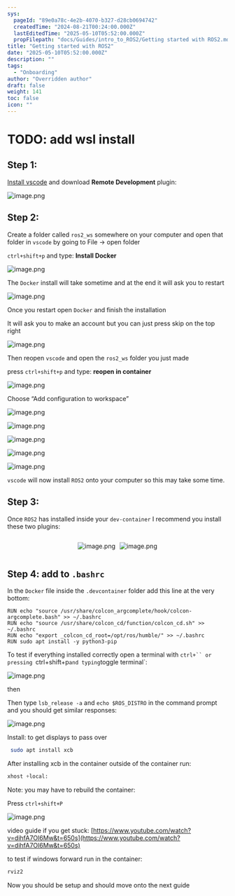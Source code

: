 ```yaml
---
sys:
  pageId: "89e0a78c-4e2b-4070-b327-d28cb0694742"
  createdTime: "2024-08-21T00:24:00.000Z"
  lastEditedTime: "2025-05-10T05:52:00.000Z"
  propFilepath: "docs/Guides/intro_to_ROS2/Getting started with ROS2.md"
title: "Getting started with ROS2"
date: "2025-05-10T05:52:00.000Z"
description: ""
tags:
  - "Onboarding"
author: "Overridden author"
draft: false
weight: 141
toc: false
icon: ""
---
```


# TODO: add wsl install

## Step 1:

[Install vscode](https://code.visualstudio.com/download) and download **Remote Development** plugin:

![image.png](https://prod-files-secure.s3.us-west-2.amazonaws.com/d518164a-d88e-44d1-a4ee-3adb3bd8bce0/efb52993-1881-4a40-b95e-6f020334f022/image.png?X-Amz-Algorithm=AWS4-HMAC-SHA256&X-Amz-Content-Sha256=UNSIGNED-PAYLOAD&X-Amz-Credential=ASIAZI2LB466YF7IXZBA%2F20250703%2Fus-west-2%2Fs3%2Faws4_request&X-Amz-Date=20250703T004311Z&X-Amz-Expires=3600&X-Amz-Security-Token=IQoJb3JpZ2luX2VjEP3%2F%2F%2F%2F%2F%2F%2F%2F%2F%2FwEaCXVzLXdlc3QtMiJHMEUCIQCBx6ZHDkCFWQWKYVUw9WY8KmynIe%2FD2a%2FKjWMXnzFQUwIgNNARKxSHqzm2BTNeEufmaF9TTIpeEnEEiFo4hDIwPVIqiAQI9v%2F%2F%2F%2F%2F%2F%2F%2F%2F%2FARAAGgw2Mzc0MjMxODM4MDUiDHHERM4BwEJJJPhEqircA7v%2FENqMkqRQElGc6Ca%2FBIEhOsWrtYfEYOwtgLbLA0e8lRrrI54wJMqpie2%2BzRVkC0xK5kVJGRULV06zoVwcKxKoKbdHAH%2BKoHL4TO6q%2Bh78XV8UH8U7YA7mIAFjNzHGDzdSK8Dqg1Xt7u8sfi2qFP4sP2Snzt%2B07EeUeu0lxvmGCIKcodVl6fGrXL%2BGenii4rEnFZSqUPideMgC9vj%2Ff4aih6XQfYZo52K8OHGivYnGFaiCSPKkPSJA0swrkoZnjtYvWIacwKCgS8up7vGKMZuiT9FkxAdaw6kAhEwqexJL6mU0p5ofxIMnAlyBQyKNR1YvDcs1GlFZiHriy0IfahiHhMLDebJDCYujFuSvnyE3z%2FLqoYDWjivOtxQNh86EeRnO7olTqmKWBLW4ewmx0q3kv6rb9rPAGCV8RNs3GqV%2BaT9HK%2F4yWqQRCTpj8m6wtCZ8NcuInInYCF9FeJfJ%2Fi3j8XA0YVW%2FpqtYYgJDaJK8%2BIUnOc%2FKNllTRCAIHAEMjK%2FIadzfXqkmnk%2FvvXbw6YEThAokeqfopm7kiSBNUAUK5SWocW10u5Px9uqL38McHm1jtCsccN2uhlUxDJ99JnLOI5yUaRw4ybpx1iK1sqG3I%2BvZYQpCcieLoOibMNS8lsMGOqUBZVbtUoge92uN%2FMVH0xcnHdrFgW3HNWd38WLo318U2jWBge4MadybJp4PvKN76ba1WuQNeuxoe9cS3sDPoFcV28kXoWnWjXvFwOsLx49f9XW4DWrFxRUMNObkRj%2F9ZaM2b59dqQu9w9ng8ZiHAYtCRL299wL1SsS%2FeBD%2FBVwF94iyu1HauD05d%2FnuV7i7Wd2KEnWZ1GUbfRM4go5RYqwhSPu%2Bl%2Bq4&X-Amz-Signature=d16a0c2e26d147970ea6db2c4346765c1296edd3cea2948995d616218186d0c4&X-Amz-SignedHeaders=host&x-amz-checksum-mode=ENABLED&x-id=GetObject)

## Step 2:

Create a folder called `ros2_ws` somewhere on your computer and open that folder in `vscode` by going to File → open folder 

`ctrl+shift+p` and type: **Install Docker**

![image.png](https://prod-files-secure.s3.us-west-2.amazonaws.com/d518164a-d88e-44d1-a4ee-3adb3bd8bce0/2269dc0e-1cd5-47ff-bceb-c04ad9b2eab0/image.png?X-Amz-Algorithm=AWS4-HMAC-SHA256&X-Amz-Content-Sha256=UNSIGNED-PAYLOAD&X-Amz-Credential=ASIAZI2LB466YF7IXZBA%2F20250703%2Fus-west-2%2Fs3%2Faws4_request&X-Amz-Date=20250703T004311Z&X-Amz-Expires=3600&X-Amz-Security-Token=IQoJb3JpZ2luX2VjEP3%2F%2F%2F%2F%2F%2F%2F%2F%2F%2FwEaCXVzLXdlc3QtMiJHMEUCIQCBx6ZHDkCFWQWKYVUw9WY8KmynIe%2FD2a%2FKjWMXnzFQUwIgNNARKxSHqzm2BTNeEufmaF9TTIpeEnEEiFo4hDIwPVIqiAQI9v%2F%2F%2F%2F%2F%2F%2F%2F%2F%2FARAAGgw2Mzc0MjMxODM4MDUiDHHERM4BwEJJJPhEqircA7v%2FENqMkqRQElGc6Ca%2FBIEhOsWrtYfEYOwtgLbLA0e8lRrrI54wJMqpie2%2BzRVkC0xK5kVJGRULV06zoVwcKxKoKbdHAH%2BKoHL4TO6q%2Bh78XV8UH8U7YA7mIAFjNzHGDzdSK8Dqg1Xt7u8sfi2qFP4sP2Snzt%2B07EeUeu0lxvmGCIKcodVl6fGrXL%2BGenii4rEnFZSqUPideMgC9vj%2Ff4aih6XQfYZo52K8OHGivYnGFaiCSPKkPSJA0swrkoZnjtYvWIacwKCgS8up7vGKMZuiT9FkxAdaw6kAhEwqexJL6mU0p5ofxIMnAlyBQyKNR1YvDcs1GlFZiHriy0IfahiHhMLDebJDCYujFuSvnyE3z%2FLqoYDWjivOtxQNh86EeRnO7olTqmKWBLW4ewmx0q3kv6rb9rPAGCV8RNs3GqV%2BaT9HK%2F4yWqQRCTpj8m6wtCZ8NcuInInYCF9FeJfJ%2Fi3j8XA0YVW%2FpqtYYgJDaJK8%2BIUnOc%2FKNllTRCAIHAEMjK%2FIadzfXqkmnk%2FvvXbw6YEThAokeqfopm7kiSBNUAUK5SWocW10u5Px9uqL38McHm1jtCsccN2uhlUxDJ99JnLOI5yUaRw4ybpx1iK1sqG3I%2BvZYQpCcieLoOibMNS8lsMGOqUBZVbtUoge92uN%2FMVH0xcnHdrFgW3HNWd38WLo318U2jWBge4MadybJp4PvKN76ba1WuQNeuxoe9cS3sDPoFcV28kXoWnWjXvFwOsLx49f9XW4DWrFxRUMNObkRj%2F9ZaM2b59dqQu9w9ng8ZiHAYtCRL299wL1SsS%2FeBD%2FBVwF94iyu1HauD05d%2FnuV7i7Wd2KEnWZ1GUbfRM4go5RYqwhSPu%2Bl%2Bq4&X-Amz-Signature=54edd153d261741910e0a529edbac0d7da07d1d28572b72b723c06a712ec6c4f&X-Amz-SignedHeaders=host&x-amz-checksum-mode=ENABLED&x-id=GetObject)

The `Docker` install will take sometime and at the end it will ask you to restart

![image.png](https://prod-files-secure.s3.us-west-2.amazonaws.com/d518164a-d88e-44d1-a4ee-3adb3bd8bce0/ed233f78-be33-4b1f-b89c-9c346c0e961e/image.png?X-Amz-Algorithm=AWS4-HMAC-SHA256&X-Amz-Content-Sha256=UNSIGNED-PAYLOAD&X-Amz-Credential=ASIAZI2LB466YF7IXZBA%2F20250703%2Fus-west-2%2Fs3%2Faws4_request&X-Amz-Date=20250703T004311Z&X-Amz-Expires=3600&X-Amz-Security-Token=IQoJb3JpZ2luX2VjEP3%2F%2F%2F%2F%2F%2F%2F%2F%2F%2FwEaCXVzLXdlc3QtMiJHMEUCIQCBx6ZHDkCFWQWKYVUw9WY8KmynIe%2FD2a%2FKjWMXnzFQUwIgNNARKxSHqzm2BTNeEufmaF9TTIpeEnEEiFo4hDIwPVIqiAQI9v%2F%2F%2F%2F%2F%2F%2F%2F%2F%2FARAAGgw2Mzc0MjMxODM4MDUiDHHERM4BwEJJJPhEqircA7v%2FENqMkqRQElGc6Ca%2FBIEhOsWrtYfEYOwtgLbLA0e8lRrrI54wJMqpie2%2BzRVkC0xK5kVJGRULV06zoVwcKxKoKbdHAH%2BKoHL4TO6q%2Bh78XV8UH8U7YA7mIAFjNzHGDzdSK8Dqg1Xt7u8sfi2qFP4sP2Snzt%2B07EeUeu0lxvmGCIKcodVl6fGrXL%2BGenii4rEnFZSqUPideMgC9vj%2Ff4aih6XQfYZo52K8OHGivYnGFaiCSPKkPSJA0swrkoZnjtYvWIacwKCgS8up7vGKMZuiT9FkxAdaw6kAhEwqexJL6mU0p5ofxIMnAlyBQyKNR1YvDcs1GlFZiHriy0IfahiHhMLDebJDCYujFuSvnyE3z%2FLqoYDWjivOtxQNh86EeRnO7olTqmKWBLW4ewmx0q3kv6rb9rPAGCV8RNs3GqV%2BaT9HK%2F4yWqQRCTpj8m6wtCZ8NcuInInYCF9FeJfJ%2Fi3j8XA0YVW%2FpqtYYgJDaJK8%2BIUnOc%2FKNllTRCAIHAEMjK%2FIadzfXqkmnk%2FvvXbw6YEThAokeqfopm7kiSBNUAUK5SWocW10u5Px9uqL38McHm1jtCsccN2uhlUxDJ99JnLOI5yUaRw4ybpx1iK1sqG3I%2BvZYQpCcieLoOibMNS8lsMGOqUBZVbtUoge92uN%2FMVH0xcnHdrFgW3HNWd38WLo318U2jWBge4MadybJp4PvKN76ba1WuQNeuxoe9cS3sDPoFcV28kXoWnWjXvFwOsLx49f9XW4DWrFxRUMNObkRj%2F9ZaM2b59dqQu9w9ng8ZiHAYtCRL299wL1SsS%2FeBD%2FBVwF94iyu1HauD05d%2FnuV7i7Wd2KEnWZ1GUbfRM4go5RYqwhSPu%2Bl%2Bq4&X-Amz-Signature=09a4b96d78116cdab15eed9376eca7f1e30b9705acf2eeffae1e1137eca58282&X-Amz-SignedHeaders=host&x-amz-checksum-mode=ENABLED&x-id=GetObject)

Once you restart open `Docker` and finish the installation

It will ask you to make an account but you can just press skip on the top right

![image.png](https://prod-files-secure.s3.us-west-2.amazonaws.com/d518164a-d88e-44d1-a4ee-3adb3bd8bce0/21010ad9-1659-4fd9-9f59-9932a09b2a3d/image.png?X-Amz-Algorithm=AWS4-HMAC-SHA256&X-Amz-Content-Sha256=UNSIGNED-PAYLOAD&X-Amz-Credential=ASIAZI2LB466YF7IXZBA%2F20250703%2Fus-west-2%2Fs3%2Faws4_request&X-Amz-Date=20250703T004311Z&X-Amz-Expires=3600&X-Amz-Security-Token=IQoJb3JpZ2luX2VjEP3%2F%2F%2F%2F%2F%2F%2F%2F%2F%2FwEaCXVzLXdlc3QtMiJHMEUCIQCBx6ZHDkCFWQWKYVUw9WY8KmynIe%2FD2a%2FKjWMXnzFQUwIgNNARKxSHqzm2BTNeEufmaF9TTIpeEnEEiFo4hDIwPVIqiAQI9v%2F%2F%2F%2F%2F%2F%2F%2F%2F%2FARAAGgw2Mzc0MjMxODM4MDUiDHHERM4BwEJJJPhEqircA7v%2FENqMkqRQElGc6Ca%2FBIEhOsWrtYfEYOwtgLbLA0e8lRrrI54wJMqpie2%2BzRVkC0xK5kVJGRULV06zoVwcKxKoKbdHAH%2BKoHL4TO6q%2Bh78XV8UH8U7YA7mIAFjNzHGDzdSK8Dqg1Xt7u8sfi2qFP4sP2Snzt%2B07EeUeu0lxvmGCIKcodVl6fGrXL%2BGenii4rEnFZSqUPideMgC9vj%2Ff4aih6XQfYZo52K8OHGivYnGFaiCSPKkPSJA0swrkoZnjtYvWIacwKCgS8up7vGKMZuiT9FkxAdaw6kAhEwqexJL6mU0p5ofxIMnAlyBQyKNR1YvDcs1GlFZiHriy0IfahiHhMLDebJDCYujFuSvnyE3z%2FLqoYDWjivOtxQNh86EeRnO7olTqmKWBLW4ewmx0q3kv6rb9rPAGCV8RNs3GqV%2BaT9HK%2F4yWqQRCTpj8m6wtCZ8NcuInInYCF9FeJfJ%2Fi3j8XA0YVW%2FpqtYYgJDaJK8%2BIUnOc%2FKNllTRCAIHAEMjK%2FIadzfXqkmnk%2FvvXbw6YEThAokeqfopm7kiSBNUAUK5SWocW10u5Px9uqL38McHm1jtCsccN2uhlUxDJ99JnLOI5yUaRw4ybpx1iK1sqG3I%2BvZYQpCcieLoOibMNS8lsMGOqUBZVbtUoge92uN%2FMVH0xcnHdrFgW3HNWd38WLo318U2jWBge4MadybJp4PvKN76ba1WuQNeuxoe9cS3sDPoFcV28kXoWnWjXvFwOsLx49f9XW4DWrFxRUMNObkRj%2F9ZaM2b59dqQu9w9ng8ZiHAYtCRL299wL1SsS%2FeBD%2FBVwF94iyu1HauD05d%2FnuV7i7Wd2KEnWZ1GUbfRM4go5RYqwhSPu%2Bl%2Bq4&X-Amz-Signature=835e0404fad4e86b87cb9a33efa9e6011f2367a76874b0ea37037834fd9432a3&X-Amz-SignedHeaders=host&x-amz-checksum-mode=ENABLED&x-id=GetObject)

Then reopen `vscode` and open the `ros2_ws` folder you just made

press `ctrl+shift+p` and type: **reopen in container**

![image.png](https://prod-files-secure.s3.us-west-2.amazonaws.com/d518164a-d88e-44d1-a4ee-3adb3bd8bce0/4e93b8c2-41ad-488c-8095-c74205196118/image.png?X-Amz-Algorithm=AWS4-HMAC-SHA256&X-Amz-Content-Sha256=UNSIGNED-PAYLOAD&X-Amz-Credential=ASIAZI2LB466YF7IXZBA%2F20250703%2Fus-west-2%2Fs3%2Faws4_request&X-Amz-Date=20250703T004311Z&X-Amz-Expires=3600&X-Amz-Security-Token=IQoJb3JpZ2luX2VjEP3%2F%2F%2F%2F%2F%2F%2F%2F%2F%2FwEaCXVzLXdlc3QtMiJHMEUCIQCBx6ZHDkCFWQWKYVUw9WY8KmynIe%2FD2a%2FKjWMXnzFQUwIgNNARKxSHqzm2BTNeEufmaF9TTIpeEnEEiFo4hDIwPVIqiAQI9v%2F%2F%2F%2F%2F%2F%2F%2F%2F%2FARAAGgw2Mzc0MjMxODM4MDUiDHHERM4BwEJJJPhEqircA7v%2FENqMkqRQElGc6Ca%2FBIEhOsWrtYfEYOwtgLbLA0e8lRrrI54wJMqpie2%2BzRVkC0xK5kVJGRULV06zoVwcKxKoKbdHAH%2BKoHL4TO6q%2Bh78XV8UH8U7YA7mIAFjNzHGDzdSK8Dqg1Xt7u8sfi2qFP4sP2Snzt%2B07EeUeu0lxvmGCIKcodVl6fGrXL%2BGenii4rEnFZSqUPideMgC9vj%2Ff4aih6XQfYZo52K8OHGivYnGFaiCSPKkPSJA0swrkoZnjtYvWIacwKCgS8up7vGKMZuiT9FkxAdaw6kAhEwqexJL6mU0p5ofxIMnAlyBQyKNR1YvDcs1GlFZiHriy0IfahiHhMLDebJDCYujFuSvnyE3z%2FLqoYDWjivOtxQNh86EeRnO7olTqmKWBLW4ewmx0q3kv6rb9rPAGCV8RNs3GqV%2BaT9HK%2F4yWqQRCTpj8m6wtCZ8NcuInInYCF9FeJfJ%2Fi3j8XA0YVW%2FpqtYYgJDaJK8%2BIUnOc%2FKNllTRCAIHAEMjK%2FIadzfXqkmnk%2FvvXbw6YEThAokeqfopm7kiSBNUAUK5SWocW10u5Px9uqL38McHm1jtCsccN2uhlUxDJ99JnLOI5yUaRw4ybpx1iK1sqG3I%2BvZYQpCcieLoOibMNS8lsMGOqUBZVbtUoge92uN%2FMVH0xcnHdrFgW3HNWd38WLo318U2jWBge4MadybJp4PvKN76ba1WuQNeuxoe9cS3sDPoFcV28kXoWnWjXvFwOsLx49f9XW4DWrFxRUMNObkRj%2F9ZaM2b59dqQu9w9ng8ZiHAYtCRL299wL1SsS%2FeBD%2FBVwF94iyu1HauD05d%2FnuV7i7Wd2KEnWZ1GUbfRM4go5RYqwhSPu%2Bl%2Bq4&X-Amz-Signature=0571a7cee346859c11f8defb08f157b9ad13df4422ce5280b0f4712b805b7b6e&X-Amz-SignedHeaders=host&x-amz-checksum-mode=ENABLED&x-id=GetObject)

Choose “Add configuration to workspace”

![image.png](https://prod-files-secure.s3.us-west-2.amazonaws.com/d518164a-d88e-44d1-a4ee-3adb3bd8bce0/9560b282-5060-4989-ba37-97e7b2c22476/image.png?X-Amz-Algorithm=AWS4-HMAC-SHA256&X-Amz-Content-Sha256=UNSIGNED-PAYLOAD&X-Amz-Credential=ASIAZI2LB466YF7IXZBA%2F20250703%2Fus-west-2%2Fs3%2Faws4_request&X-Amz-Date=20250703T004311Z&X-Amz-Expires=3600&X-Amz-Security-Token=IQoJb3JpZ2luX2VjEP3%2F%2F%2F%2F%2F%2F%2F%2F%2F%2FwEaCXVzLXdlc3QtMiJHMEUCIQCBx6ZHDkCFWQWKYVUw9WY8KmynIe%2FD2a%2FKjWMXnzFQUwIgNNARKxSHqzm2BTNeEufmaF9TTIpeEnEEiFo4hDIwPVIqiAQI9v%2F%2F%2F%2F%2F%2F%2F%2F%2F%2FARAAGgw2Mzc0MjMxODM4MDUiDHHERM4BwEJJJPhEqircA7v%2FENqMkqRQElGc6Ca%2FBIEhOsWrtYfEYOwtgLbLA0e8lRrrI54wJMqpie2%2BzRVkC0xK5kVJGRULV06zoVwcKxKoKbdHAH%2BKoHL4TO6q%2Bh78XV8UH8U7YA7mIAFjNzHGDzdSK8Dqg1Xt7u8sfi2qFP4sP2Snzt%2B07EeUeu0lxvmGCIKcodVl6fGrXL%2BGenii4rEnFZSqUPideMgC9vj%2Ff4aih6XQfYZo52K8OHGivYnGFaiCSPKkPSJA0swrkoZnjtYvWIacwKCgS8up7vGKMZuiT9FkxAdaw6kAhEwqexJL6mU0p5ofxIMnAlyBQyKNR1YvDcs1GlFZiHriy0IfahiHhMLDebJDCYujFuSvnyE3z%2FLqoYDWjivOtxQNh86EeRnO7olTqmKWBLW4ewmx0q3kv6rb9rPAGCV8RNs3GqV%2BaT9HK%2F4yWqQRCTpj8m6wtCZ8NcuInInYCF9FeJfJ%2Fi3j8XA0YVW%2FpqtYYgJDaJK8%2BIUnOc%2FKNllTRCAIHAEMjK%2FIadzfXqkmnk%2FvvXbw6YEThAokeqfopm7kiSBNUAUK5SWocW10u5Px9uqL38McHm1jtCsccN2uhlUxDJ99JnLOI5yUaRw4ybpx1iK1sqG3I%2BvZYQpCcieLoOibMNS8lsMGOqUBZVbtUoge92uN%2FMVH0xcnHdrFgW3HNWd38WLo318U2jWBge4MadybJp4PvKN76ba1WuQNeuxoe9cS3sDPoFcV28kXoWnWjXvFwOsLx49f9XW4DWrFxRUMNObkRj%2F9ZaM2b59dqQu9w9ng8ZiHAYtCRL299wL1SsS%2FeBD%2FBVwF94iyu1HauD05d%2FnuV7i7Wd2KEnWZ1GUbfRM4go5RYqwhSPu%2Bl%2Bq4&X-Amz-Signature=1259d4edd6d27569f900b72ba2ab37afcbd983d1b1815f3f53a47f201e02aca1&X-Amz-SignedHeaders=host&x-amz-checksum-mode=ENABLED&x-id=GetObject)

![image.png](https://prod-files-secure.s3.us-west-2.amazonaws.com/d518164a-d88e-44d1-a4ee-3adb3bd8bce0/2ee63f81-886b-48e8-a553-dc6e5eac99e4/image.png?X-Amz-Algorithm=AWS4-HMAC-SHA256&X-Amz-Content-Sha256=UNSIGNED-PAYLOAD&X-Amz-Credential=ASIAZI2LB466YF7IXZBA%2F20250703%2Fus-west-2%2Fs3%2Faws4_request&X-Amz-Date=20250703T004311Z&X-Amz-Expires=3600&X-Amz-Security-Token=IQoJb3JpZ2luX2VjEP3%2F%2F%2F%2F%2F%2F%2F%2F%2F%2FwEaCXVzLXdlc3QtMiJHMEUCIQCBx6ZHDkCFWQWKYVUw9WY8KmynIe%2FD2a%2FKjWMXnzFQUwIgNNARKxSHqzm2BTNeEufmaF9TTIpeEnEEiFo4hDIwPVIqiAQI9v%2F%2F%2F%2F%2F%2F%2F%2F%2F%2FARAAGgw2Mzc0MjMxODM4MDUiDHHERM4BwEJJJPhEqircA7v%2FENqMkqRQElGc6Ca%2FBIEhOsWrtYfEYOwtgLbLA0e8lRrrI54wJMqpie2%2BzRVkC0xK5kVJGRULV06zoVwcKxKoKbdHAH%2BKoHL4TO6q%2Bh78XV8UH8U7YA7mIAFjNzHGDzdSK8Dqg1Xt7u8sfi2qFP4sP2Snzt%2B07EeUeu0lxvmGCIKcodVl6fGrXL%2BGenii4rEnFZSqUPideMgC9vj%2Ff4aih6XQfYZo52K8OHGivYnGFaiCSPKkPSJA0swrkoZnjtYvWIacwKCgS8up7vGKMZuiT9FkxAdaw6kAhEwqexJL6mU0p5ofxIMnAlyBQyKNR1YvDcs1GlFZiHriy0IfahiHhMLDebJDCYujFuSvnyE3z%2FLqoYDWjivOtxQNh86EeRnO7olTqmKWBLW4ewmx0q3kv6rb9rPAGCV8RNs3GqV%2BaT9HK%2F4yWqQRCTpj8m6wtCZ8NcuInInYCF9FeJfJ%2Fi3j8XA0YVW%2FpqtYYgJDaJK8%2BIUnOc%2FKNllTRCAIHAEMjK%2FIadzfXqkmnk%2FvvXbw6YEThAokeqfopm7kiSBNUAUK5SWocW10u5Px9uqL38McHm1jtCsccN2uhlUxDJ99JnLOI5yUaRw4ybpx1iK1sqG3I%2BvZYQpCcieLoOibMNS8lsMGOqUBZVbtUoge92uN%2FMVH0xcnHdrFgW3HNWd38WLo318U2jWBge4MadybJp4PvKN76ba1WuQNeuxoe9cS3sDPoFcV28kXoWnWjXvFwOsLx49f9XW4DWrFxRUMNObkRj%2F9ZaM2b59dqQu9w9ng8ZiHAYtCRL299wL1SsS%2FeBD%2FBVwF94iyu1HauD05d%2FnuV7i7Wd2KEnWZ1GUbfRM4go5RYqwhSPu%2Bl%2Bq4&X-Amz-Signature=e093cee90632ccd13c868033d8eb7d2ce00094b5ceade2854e6055f671890b02&X-Amz-SignedHeaders=host&x-amz-checksum-mode=ENABLED&x-id=GetObject)

![image.png](https://prod-files-secure.s3.us-west-2.amazonaws.com/d518164a-d88e-44d1-a4ee-3adb3bd8bce0/ae1580b2-b048-407e-aed9-b584224a7a04/image.png?X-Amz-Algorithm=AWS4-HMAC-SHA256&X-Amz-Content-Sha256=UNSIGNED-PAYLOAD&X-Amz-Credential=ASIAZI2LB466YF7IXZBA%2F20250703%2Fus-west-2%2Fs3%2Faws4_request&X-Amz-Date=20250703T004311Z&X-Amz-Expires=3600&X-Amz-Security-Token=IQoJb3JpZ2luX2VjEP3%2F%2F%2F%2F%2F%2F%2F%2F%2F%2FwEaCXVzLXdlc3QtMiJHMEUCIQCBx6ZHDkCFWQWKYVUw9WY8KmynIe%2FD2a%2FKjWMXnzFQUwIgNNARKxSHqzm2BTNeEufmaF9TTIpeEnEEiFo4hDIwPVIqiAQI9v%2F%2F%2F%2F%2F%2F%2F%2F%2F%2FARAAGgw2Mzc0MjMxODM4MDUiDHHERM4BwEJJJPhEqircA7v%2FENqMkqRQElGc6Ca%2FBIEhOsWrtYfEYOwtgLbLA0e8lRrrI54wJMqpie2%2BzRVkC0xK5kVJGRULV06zoVwcKxKoKbdHAH%2BKoHL4TO6q%2Bh78XV8UH8U7YA7mIAFjNzHGDzdSK8Dqg1Xt7u8sfi2qFP4sP2Snzt%2B07EeUeu0lxvmGCIKcodVl6fGrXL%2BGenii4rEnFZSqUPideMgC9vj%2Ff4aih6XQfYZo52K8OHGivYnGFaiCSPKkPSJA0swrkoZnjtYvWIacwKCgS8up7vGKMZuiT9FkxAdaw6kAhEwqexJL6mU0p5ofxIMnAlyBQyKNR1YvDcs1GlFZiHriy0IfahiHhMLDebJDCYujFuSvnyE3z%2FLqoYDWjivOtxQNh86EeRnO7olTqmKWBLW4ewmx0q3kv6rb9rPAGCV8RNs3GqV%2BaT9HK%2F4yWqQRCTpj8m6wtCZ8NcuInInYCF9FeJfJ%2Fi3j8XA0YVW%2FpqtYYgJDaJK8%2BIUnOc%2FKNllTRCAIHAEMjK%2FIadzfXqkmnk%2FvvXbw6YEThAokeqfopm7kiSBNUAUK5SWocW10u5Px9uqL38McHm1jtCsccN2uhlUxDJ99JnLOI5yUaRw4ybpx1iK1sqG3I%2BvZYQpCcieLoOibMNS8lsMGOqUBZVbtUoge92uN%2FMVH0xcnHdrFgW3HNWd38WLo318U2jWBge4MadybJp4PvKN76ba1WuQNeuxoe9cS3sDPoFcV28kXoWnWjXvFwOsLx49f9XW4DWrFxRUMNObkRj%2F9ZaM2b59dqQu9w9ng8ZiHAYtCRL299wL1SsS%2FeBD%2FBVwF94iyu1HauD05d%2FnuV7i7Wd2KEnWZ1GUbfRM4go5RYqwhSPu%2Bl%2Bq4&X-Amz-Signature=aba4fe4b66a731fc4c0e54573035b3b0671d7d5b0da3afdda09bbab858427390&X-Amz-SignedHeaders=host&x-amz-checksum-mode=ENABLED&x-id=GetObject)

![image.png](https://prod-files-secure.s3.us-west-2.amazonaws.com/d518164a-d88e-44d1-a4ee-3adb3bd8bce0/53255b28-f75e-430f-b9e3-c0ac8577e42b/image.png?X-Amz-Algorithm=AWS4-HMAC-SHA256&X-Amz-Content-Sha256=UNSIGNED-PAYLOAD&X-Amz-Credential=ASIAZI2LB466YF7IXZBA%2F20250703%2Fus-west-2%2Fs3%2Faws4_request&X-Amz-Date=20250703T004311Z&X-Amz-Expires=3600&X-Amz-Security-Token=IQoJb3JpZ2luX2VjEP3%2F%2F%2F%2F%2F%2F%2F%2F%2F%2FwEaCXVzLXdlc3QtMiJHMEUCIQCBx6ZHDkCFWQWKYVUw9WY8KmynIe%2FD2a%2FKjWMXnzFQUwIgNNARKxSHqzm2BTNeEufmaF9TTIpeEnEEiFo4hDIwPVIqiAQI9v%2F%2F%2F%2F%2F%2F%2F%2F%2F%2FARAAGgw2Mzc0MjMxODM4MDUiDHHERM4BwEJJJPhEqircA7v%2FENqMkqRQElGc6Ca%2FBIEhOsWrtYfEYOwtgLbLA0e8lRrrI54wJMqpie2%2BzRVkC0xK5kVJGRULV06zoVwcKxKoKbdHAH%2BKoHL4TO6q%2Bh78XV8UH8U7YA7mIAFjNzHGDzdSK8Dqg1Xt7u8sfi2qFP4sP2Snzt%2B07EeUeu0lxvmGCIKcodVl6fGrXL%2BGenii4rEnFZSqUPideMgC9vj%2Ff4aih6XQfYZo52K8OHGivYnGFaiCSPKkPSJA0swrkoZnjtYvWIacwKCgS8up7vGKMZuiT9FkxAdaw6kAhEwqexJL6mU0p5ofxIMnAlyBQyKNR1YvDcs1GlFZiHriy0IfahiHhMLDebJDCYujFuSvnyE3z%2FLqoYDWjivOtxQNh86EeRnO7olTqmKWBLW4ewmx0q3kv6rb9rPAGCV8RNs3GqV%2BaT9HK%2F4yWqQRCTpj8m6wtCZ8NcuInInYCF9FeJfJ%2Fi3j8XA0YVW%2FpqtYYgJDaJK8%2BIUnOc%2FKNllTRCAIHAEMjK%2FIadzfXqkmnk%2FvvXbw6YEThAokeqfopm7kiSBNUAUK5SWocW10u5Px9uqL38McHm1jtCsccN2uhlUxDJ99JnLOI5yUaRw4ybpx1iK1sqG3I%2BvZYQpCcieLoOibMNS8lsMGOqUBZVbtUoge92uN%2FMVH0xcnHdrFgW3HNWd38WLo318U2jWBge4MadybJp4PvKN76ba1WuQNeuxoe9cS3sDPoFcV28kXoWnWjXvFwOsLx49f9XW4DWrFxRUMNObkRj%2F9ZaM2b59dqQu9w9ng8ZiHAYtCRL299wL1SsS%2FeBD%2FBVwF94iyu1HauD05d%2FnuV7i7Wd2KEnWZ1GUbfRM4go5RYqwhSPu%2Bl%2Bq4&X-Amz-Signature=5bcff699e1c37e76a2855ccba188f94b1436be2e08204e9186661d00970c9710&X-Amz-SignedHeaders=host&x-amz-checksum-mode=ENABLED&x-id=GetObject)

![image.png](https://prod-files-secure.s3.us-west-2.amazonaws.com/d518164a-d88e-44d1-a4ee-3adb3bd8bce0/7c562767-5af9-4ffb-97d1-327bcdf4ee00/image.png?X-Amz-Algorithm=AWS4-HMAC-SHA256&X-Amz-Content-Sha256=UNSIGNED-PAYLOAD&X-Amz-Credential=ASIAZI2LB466YF7IXZBA%2F20250703%2Fus-west-2%2Fs3%2Faws4_request&X-Amz-Date=20250703T004311Z&X-Amz-Expires=3600&X-Amz-Security-Token=IQoJb3JpZ2luX2VjEP3%2F%2F%2F%2F%2F%2F%2F%2F%2F%2FwEaCXVzLXdlc3QtMiJHMEUCIQCBx6ZHDkCFWQWKYVUw9WY8KmynIe%2FD2a%2FKjWMXnzFQUwIgNNARKxSHqzm2BTNeEufmaF9TTIpeEnEEiFo4hDIwPVIqiAQI9v%2F%2F%2F%2F%2F%2F%2F%2F%2F%2FARAAGgw2Mzc0MjMxODM4MDUiDHHERM4BwEJJJPhEqircA7v%2FENqMkqRQElGc6Ca%2FBIEhOsWrtYfEYOwtgLbLA0e8lRrrI54wJMqpie2%2BzRVkC0xK5kVJGRULV06zoVwcKxKoKbdHAH%2BKoHL4TO6q%2Bh78XV8UH8U7YA7mIAFjNzHGDzdSK8Dqg1Xt7u8sfi2qFP4sP2Snzt%2B07EeUeu0lxvmGCIKcodVl6fGrXL%2BGenii4rEnFZSqUPideMgC9vj%2Ff4aih6XQfYZo52K8OHGivYnGFaiCSPKkPSJA0swrkoZnjtYvWIacwKCgS8up7vGKMZuiT9FkxAdaw6kAhEwqexJL6mU0p5ofxIMnAlyBQyKNR1YvDcs1GlFZiHriy0IfahiHhMLDebJDCYujFuSvnyE3z%2FLqoYDWjivOtxQNh86EeRnO7olTqmKWBLW4ewmx0q3kv6rb9rPAGCV8RNs3GqV%2BaT9HK%2F4yWqQRCTpj8m6wtCZ8NcuInInYCF9FeJfJ%2Fi3j8XA0YVW%2FpqtYYgJDaJK8%2BIUnOc%2FKNllTRCAIHAEMjK%2FIadzfXqkmnk%2FvvXbw6YEThAokeqfopm7kiSBNUAUK5SWocW10u5Px9uqL38McHm1jtCsccN2uhlUxDJ99JnLOI5yUaRw4ybpx1iK1sqG3I%2BvZYQpCcieLoOibMNS8lsMGOqUBZVbtUoge92uN%2FMVH0xcnHdrFgW3HNWd38WLo318U2jWBge4MadybJp4PvKN76ba1WuQNeuxoe9cS3sDPoFcV28kXoWnWjXvFwOsLx49f9XW4DWrFxRUMNObkRj%2F9ZaM2b59dqQu9w9ng8ZiHAYtCRL299wL1SsS%2FeBD%2FBVwF94iyu1HauD05d%2FnuV7i7Wd2KEnWZ1GUbfRM4go5RYqwhSPu%2Bl%2Bq4&X-Amz-Signature=d5b6a92fc58c3eb1fea9fb090c7b35479c50f04242e51a0bfeabd05cd4e5b600&X-Amz-SignedHeaders=host&x-amz-checksum-mode=ENABLED&x-id=GetObject)

`vscode` will now install `ROS2` onto your computer so this may take some time.

## Step 3:

Once `ROS2` has installed inside your `dev-container` I recommend you install these two plugins:

<div style="display: flex;flex-direction: row; column-gap:10px; max-width: 630px;justify-content: center;">
<div>

![image.png](https://prod-files-secure.s3.us-west-2.amazonaws.com/d518164a-d88e-44d1-a4ee-3adb3bd8bce0/3fc3d550-5a54-4ba1-ba6b-faa01cdb7369/image.png?X-Amz-Algorithm=AWS4-HMAC-SHA256&X-Amz-Content-Sha256=UNSIGNED-PAYLOAD&X-Amz-Credential=ASIAZI2LB46653TFWNTC%2F20250703%2Fus-west-2%2Fs3%2Faws4_request&X-Amz-Date=20250703T004312Z&X-Amz-Expires=3600&X-Amz-Security-Token=IQoJb3JpZ2luX2VjEP3%2F%2F%2F%2F%2F%2F%2F%2F%2F%2FwEaCXVzLXdlc3QtMiJIMEYCIQDEjkVZH%2Bhd%2BfJC0uyv48ppkdHScLkk83U4rulv74HgyQIhAMV7rrYslyztaq54bpiq0v6HDPKDkBHi%2FOlulqSiMtPkKogECPb%2F%2F%2F%2F%2F%2F%2F%2F%2F%2FwEQABoMNjM3NDIzMTgzODA1IgzgttFlhybynumQJ5sq3AOulVRsfqx7nYDkYA2UWMJCPyVb98NpR0TFIzY6aW1lXUVn7zvY4AgtkAE04O6d1nTDnfRdUlIJYvwOKXGfCWTSghxTUoDkjDgG0Oamtqb%2B5wDrNi8t0A7cMhjXEtJW1tGnNra7Bmjy2bcxItf7STrwWlI8W3d%2FJkYWXyxAM3%2FvN40SYB76yfLmxxiEBytiyO6tpK%2FlutW7jN9FOnqbutad3etROrPtI%2FlAszL0gaR7m6xIG2NvfAa3qDk33gBQymw1VM2UT%2FIXrPczxcntnDJu%2FxpXIPWzlWRyN8LZeSenjhrbKvEf6TWVNvA%2Ba%2F%2B6lM1C5GHgqX4pPhv1EVgbVA%2F0vYIbLY0CRgvxg0Q91gszbP0S7Akaj85EnYtYuWKw5weE9c7F7ZeAZsidiFgL%2B0Ppk7Zdsi5kPcmy5p3S3xtjgeIBrCg%2F5r6pBWKNWR0%2F93s9o1P0KZZxitEETwpWeAotv7wVsIQdzkDn3zmESZiYkomw3GZjBSy91iCV8qPxvzrvIFgCp6ITWmIoAoi9xx8yyI4UcmeGYRbGljF8mriPQ53T87va6IBeoZDEGql3PFZS1%2FKydE5KJDPCrU0hhfaktmG9DdZHOJwYY7CYhPWiRlhxNbdtKiwzxpLRFDDpvJbDBjqkAV16Vvt%2B%2BIb9JNhc7cvST29poDnibcgl7Yfl7qOyNK4eO5zHVnyglpVqLYhJecM%2B9oze6Y4A0FmxCdDrSrqS4j1UTuSnCWhdNf5qbMmLCZ%2BO3gKeyLJCwVkjZQY6mA4nQWUqZMCoBJaGaRsYwiJIFOF735hFn3%2B43HjmHAgnkqbjM1z2CaHP9a%2Bn6JJMtq2nD2AdLo8boSK%2B1IhRxdv%2BXnQrqk4x&X-Amz-Signature=dd1aa9a65dd4e7e56794a38d9100b95df0f74eb7c4cdf081df76592169daead1&X-Amz-SignedHeaders=host&x-amz-checksum-mode=ENABLED&x-id=GetObject)

</div>
<div>

![image.png](https://prod-files-secure.s3.us-west-2.amazonaws.com/d518164a-d88e-44d1-a4ee-3adb3bd8bce0/d994cc66-13c2-4093-a5a3-f84cf4601a82/image.png?X-Amz-Algorithm=AWS4-HMAC-SHA256&X-Amz-Content-Sha256=UNSIGNED-PAYLOAD&X-Amz-Credential=ASIAZI2LB466WTOBQOX5%2F20250703%2Fus-west-2%2Fs3%2Faws4_request&X-Amz-Date=20250703T004312Z&X-Amz-Expires=3600&X-Amz-Security-Token=IQoJb3JpZ2luX2VjEP3%2F%2F%2F%2F%2F%2F%2F%2F%2F%2FwEaCXVzLXdlc3QtMiJGMEQCIGg9RvXqcjiJO%2FyFBpzsLnpl2wMHXzs9zdR9GbTh2SGRAiAPohUZJJ6GKSCqfxmOS0AJb6zg9UUjwGT3HBiV8a23xyqIBAj2%2F%2F%2F%2F%2F%2F%2F%2F%2F%2F8BEAAaDDYzNzQyMzE4MzgwNSIMfb06TqOzMYxAgaRBKtwDLdK5Phpc%2F7g%2F5sRUQftBu1q9U0QoDcHM2bNz4GxITLvdRJujdHc%2BLWhjBKRQx7U51XNsFQWOwoK4lMFpPZzv29P%2B1W0eVj5FDg5zYTaoZThLu11ejya1NRZJu8EgI37qI80c1RdJ8dSlg7gOlBWy10AuhFigi1g8JKoI2L3t3Rv1NtwSe%2FHOu1V7s%2FMVFDf9PNT2haPOvF%2FuaUBk9Kjf%2FqGaBWS3IalstQTwFMXP0FMHBdSvkZYIdnedsOVeYtBaRLMenIoCy8Un5X%2B%2BqZrYRfkuzhXXf9vu0IYdUBcNLWl%2FoAkJlmQsosX1tqjJCi5DxHA40Pvd%2FIph1rPol9OhG8zf4c5lFiFAdbsucRmwOlTE1QFlqsa2wLSiqLlOt1p%2FZCk1LH89aLOckR8MN2djDBhY7qZSJkjfxVZWNzlzW9QQuXInPxRbbVOLOAS9hWhfs40RNr9CZms7psLkno6xSM5kWntoXASucPP51jxH%2FiaZWIklkcyPio7segpQDht4kfauYtCXTlsVsvXvNb%2BgBKinOg1sToYoVnUO7RIqb9yFKGT6cmWcEr%2FU%2FIOMViwgQHBErx5Ibehmimx6vKxvagXNYMXeIL%2BuN3tbiKj6dZ3tTFE1MyfngaXz2Zwws72WwwY6pgFGoMo%2Fa2L4G2kZFtD0QjYIOsEh6a1khhEJlNAzkcks1pGA0Wbn%2FrdZWhLU3XtHi%2FIuUP%2FGONYeDkNxtWwJ4K3NpspwkK1dcMS3HxyaDxidK1tVkYotOMjP6lVe%2FvXD2BRjJiV84Iyo2tNRPEF0ATHhQrINKemGVige%2BeyBgkhJyg2bI0kYIxWlM5K0gizTvP63wsFsjjMVuZXLYeahtZdYPnFBj8bx&X-Amz-Signature=fec00f875a7794c8e4b90f7ba7c679d487f73885a2cef96f6367ef53d6dd50b2&X-Amz-SignedHeaders=host&x-amz-checksum-mode=ENABLED&x-id=GetObject)

</div>
</div>

## Step 4: add to `.bashrc`

In the `Docker` file inside the `.devcontainer` folder add this line at the very bottom: 

```docker
RUN echo "source /usr/share/colcon_argcomplete/hook/colcon-argcomplete.bash" >> ~/.bashrc
RUN echo "source /usr/share/colcon_cd/function/colcon_cd.sh" >> ~/.bashrc
RUN echo "export _colcon_cd_root=/opt/ros/humble/" >> ~/.bashrc
RUN sudo apt install -y python3-pip 
```

To test if everything installed correctly open a terminal with `ctrl+`` or pressing `ctrl+shift+p` and typing `toggle terminal`:

![image.png](https://prod-files-secure.s3.us-west-2.amazonaws.com/d518164a-d88e-44d1-a4ee-3adb3bd8bce0/6a4943d8-b04e-4c02-9a58-775f3384d1a5/image.png?X-Amz-Algorithm=AWS4-HMAC-SHA256&X-Amz-Content-Sha256=UNSIGNED-PAYLOAD&X-Amz-Credential=ASIAZI2LB466YF7IXZBA%2F20250703%2Fus-west-2%2Fs3%2Faws4_request&X-Amz-Date=20250703T004311Z&X-Amz-Expires=3600&X-Amz-Security-Token=IQoJb3JpZ2luX2VjEP3%2F%2F%2F%2F%2F%2F%2F%2F%2F%2FwEaCXVzLXdlc3QtMiJHMEUCIQCBx6ZHDkCFWQWKYVUw9WY8KmynIe%2FD2a%2FKjWMXnzFQUwIgNNARKxSHqzm2BTNeEufmaF9TTIpeEnEEiFo4hDIwPVIqiAQI9v%2F%2F%2F%2F%2F%2F%2F%2F%2F%2FARAAGgw2Mzc0MjMxODM4MDUiDHHERM4BwEJJJPhEqircA7v%2FENqMkqRQElGc6Ca%2FBIEhOsWrtYfEYOwtgLbLA0e8lRrrI54wJMqpie2%2BzRVkC0xK5kVJGRULV06zoVwcKxKoKbdHAH%2BKoHL4TO6q%2Bh78XV8UH8U7YA7mIAFjNzHGDzdSK8Dqg1Xt7u8sfi2qFP4sP2Snzt%2B07EeUeu0lxvmGCIKcodVl6fGrXL%2BGenii4rEnFZSqUPideMgC9vj%2Ff4aih6XQfYZo52K8OHGivYnGFaiCSPKkPSJA0swrkoZnjtYvWIacwKCgS8up7vGKMZuiT9FkxAdaw6kAhEwqexJL6mU0p5ofxIMnAlyBQyKNR1YvDcs1GlFZiHriy0IfahiHhMLDebJDCYujFuSvnyE3z%2FLqoYDWjivOtxQNh86EeRnO7olTqmKWBLW4ewmx0q3kv6rb9rPAGCV8RNs3GqV%2BaT9HK%2F4yWqQRCTpj8m6wtCZ8NcuInInYCF9FeJfJ%2Fi3j8XA0YVW%2FpqtYYgJDaJK8%2BIUnOc%2FKNllTRCAIHAEMjK%2FIadzfXqkmnk%2FvvXbw6YEThAokeqfopm7kiSBNUAUK5SWocW10u5Px9uqL38McHm1jtCsccN2uhlUxDJ99JnLOI5yUaRw4ybpx1iK1sqG3I%2BvZYQpCcieLoOibMNS8lsMGOqUBZVbtUoge92uN%2FMVH0xcnHdrFgW3HNWd38WLo318U2jWBge4MadybJp4PvKN76ba1WuQNeuxoe9cS3sDPoFcV28kXoWnWjXvFwOsLx49f9XW4DWrFxRUMNObkRj%2F9ZaM2b59dqQu9w9ng8ZiHAYtCRL299wL1SsS%2FeBD%2FBVwF94iyu1HauD05d%2FnuV7i7Wd2KEnWZ1GUbfRM4go5RYqwhSPu%2Bl%2Bq4&X-Amz-Signature=f2fccc5fc94fe284eaa77da13a0e45af1a4b03a457d32a602bbbc9eb4a1106f4&X-Amz-SignedHeaders=host&x-amz-checksum-mode=ENABLED&x-id=GetObject)

then 

Then type `lsb_release -a` and `echo $ROS_DISTRO` in the command prompt and you should get similar responses:

![image.png](https://prod-files-secure.s3.us-west-2.amazonaws.com/d518164a-d88e-44d1-a4ee-3adb3bd8bce0/3e635dec-a805-4e85-8b9e-d000e5b71a4e/image.png?X-Amz-Algorithm=AWS4-HMAC-SHA256&X-Amz-Content-Sha256=UNSIGNED-PAYLOAD&X-Amz-Credential=ASIAZI2LB466YF7IXZBA%2F20250703%2Fus-west-2%2Fs3%2Faws4_request&X-Amz-Date=20250703T004311Z&X-Amz-Expires=3600&X-Amz-Security-Token=IQoJb3JpZ2luX2VjEP3%2F%2F%2F%2F%2F%2F%2F%2F%2F%2FwEaCXVzLXdlc3QtMiJHMEUCIQCBx6ZHDkCFWQWKYVUw9WY8KmynIe%2FD2a%2FKjWMXnzFQUwIgNNARKxSHqzm2BTNeEufmaF9TTIpeEnEEiFo4hDIwPVIqiAQI9v%2F%2F%2F%2F%2F%2F%2F%2F%2F%2FARAAGgw2Mzc0MjMxODM4MDUiDHHERM4BwEJJJPhEqircA7v%2FENqMkqRQElGc6Ca%2FBIEhOsWrtYfEYOwtgLbLA0e8lRrrI54wJMqpie2%2BzRVkC0xK5kVJGRULV06zoVwcKxKoKbdHAH%2BKoHL4TO6q%2Bh78XV8UH8U7YA7mIAFjNzHGDzdSK8Dqg1Xt7u8sfi2qFP4sP2Snzt%2B07EeUeu0lxvmGCIKcodVl6fGrXL%2BGenii4rEnFZSqUPideMgC9vj%2Ff4aih6XQfYZo52K8OHGivYnGFaiCSPKkPSJA0swrkoZnjtYvWIacwKCgS8up7vGKMZuiT9FkxAdaw6kAhEwqexJL6mU0p5ofxIMnAlyBQyKNR1YvDcs1GlFZiHriy0IfahiHhMLDebJDCYujFuSvnyE3z%2FLqoYDWjivOtxQNh86EeRnO7olTqmKWBLW4ewmx0q3kv6rb9rPAGCV8RNs3GqV%2BaT9HK%2F4yWqQRCTpj8m6wtCZ8NcuInInYCF9FeJfJ%2Fi3j8XA0YVW%2FpqtYYgJDaJK8%2BIUnOc%2FKNllTRCAIHAEMjK%2FIadzfXqkmnk%2FvvXbw6YEThAokeqfopm7kiSBNUAUK5SWocW10u5Px9uqL38McHm1jtCsccN2uhlUxDJ99JnLOI5yUaRw4ybpx1iK1sqG3I%2BvZYQpCcieLoOibMNS8lsMGOqUBZVbtUoge92uN%2FMVH0xcnHdrFgW3HNWd38WLo318U2jWBge4MadybJp4PvKN76ba1WuQNeuxoe9cS3sDPoFcV28kXoWnWjXvFwOsLx49f9XW4DWrFxRUMNObkRj%2F9ZaM2b59dqQu9w9ng8ZiHAYtCRL299wL1SsS%2FeBD%2FBVwF94iyu1HauD05d%2FnuV7i7Wd2KEnWZ1GUbfRM4go5RYqwhSPu%2Bl%2Bq4&X-Amz-Signature=d7cf9e84f9f8d82f1feaa32e8535a4ab93855f2b7eb8d628db6b5527f40f8a81&X-Amz-SignedHeaders=host&x-amz-checksum-mode=ENABLED&x-id=GetObject)

Install:  to get displays to pass over

```bash
 sudo apt install xcb
```

After installing xcb in the container outside of the container run:

```python
xhost +local:
```

Note: you may have to rebuild the container:

Press `ctrl+shift+P`

![image.png](https://prod-files-secure.s3.us-west-2.amazonaws.com/d518164a-d88e-44d1-a4ee-3adb3bd8bce0/6c2be660-2618-4c38-9c26-53554f7a0b7b/image.png?X-Amz-Algorithm=AWS4-HMAC-SHA256&X-Amz-Content-Sha256=UNSIGNED-PAYLOAD&X-Amz-Credential=ASIAZI2LB466YF7IXZBA%2F20250703%2Fus-west-2%2Fs3%2Faws4_request&X-Amz-Date=20250703T004311Z&X-Amz-Expires=3600&X-Amz-Security-Token=IQoJb3JpZ2luX2VjEP3%2F%2F%2F%2F%2F%2F%2F%2F%2F%2FwEaCXVzLXdlc3QtMiJHMEUCIQCBx6ZHDkCFWQWKYVUw9WY8KmynIe%2FD2a%2FKjWMXnzFQUwIgNNARKxSHqzm2BTNeEufmaF9TTIpeEnEEiFo4hDIwPVIqiAQI9v%2F%2F%2F%2F%2F%2F%2F%2F%2F%2FARAAGgw2Mzc0MjMxODM4MDUiDHHERM4BwEJJJPhEqircA7v%2FENqMkqRQElGc6Ca%2FBIEhOsWrtYfEYOwtgLbLA0e8lRrrI54wJMqpie2%2BzRVkC0xK5kVJGRULV06zoVwcKxKoKbdHAH%2BKoHL4TO6q%2Bh78XV8UH8U7YA7mIAFjNzHGDzdSK8Dqg1Xt7u8sfi2qFP4sP2Snzt%2B07EeUeu0lxvmGCIKcodVl6fGrXL%2BGenii4rEnFZSqUPideMgC9vj%2Ff4aih6XQfYZo52K8OHGivYnGFaiCSPKkPSJA0swrkoZnjtYvWIacwKCgS8up7vGKMZuiT9FkxAdaw6kAhEwqexJL6mU0p5ofxIMnAlyBQyKNR1YvDcs1GlFZiHriy0IfahiHhMLDebJDCYujFuSvnyE3z%2FLqoYDWjivOtxQNh86EeRnO7olTqmKWBLW4ewmx0q3kv6rb9rPAGCV8RNs3GqV%2BaT9HK%2F4yWqQRCTpj8m6wtCZ8NcuInInYCF9FeJfJ%2Fi3j8XA0YVW%2FpqtYYgJDaJK8%2BIUnOc%2FKNllTRCAIHAEMjK%2FIadzfXqkmnk%2FvvXbw6YEThAokeqfopm7kiSBNUAUK5SWocW10u5Px9uqL38McHm1jtCsccN2uhlUxDJ99JnLOI5yUaRw4ybpx1iK1sqG3I%2BvZYQpCcieLoOibMNS8lsMGOqUBZVbtUoge92uN%2FMVH0xcnHdrFgW3HNWd38WLo318U2jWBge4MadybJp4PvKN76ba1WuQNeuxoe9cS3sDPoFcV28kXoWnWjXvFwOsLx49f9XW4DWrFxRUMNObkRj%2F9ZaM2b59dqQu9w9ng8ZiHAYtCRL299wL1SsS%2FeBD%2FBVwF94iyu1HauD05d%2FnuV7i7Wd2KEnWZ1GUbfRM4go5RYqwhSPu%2Bl%2Bq4&X-Amz-Signature=78f182b0e2b623a7ea109cbcb28a38da5e788b9426508db0a7063ea4df65e758&X-Amz-SignedHeaders=host&x-amz-checksum-mode=ENABLED&x-id=GetObject)

video guide if you get stuck: [https://www.youtube.com/watch?v=dihfA7Ol6Mw&t=650s](https://www.youtube.com/watch?v=dihfA7Ol6Mw&t=650s)

to test if windows forward run in the container:

```bash
rviz2
```

Now you should be setup and should move onto the next guide 
